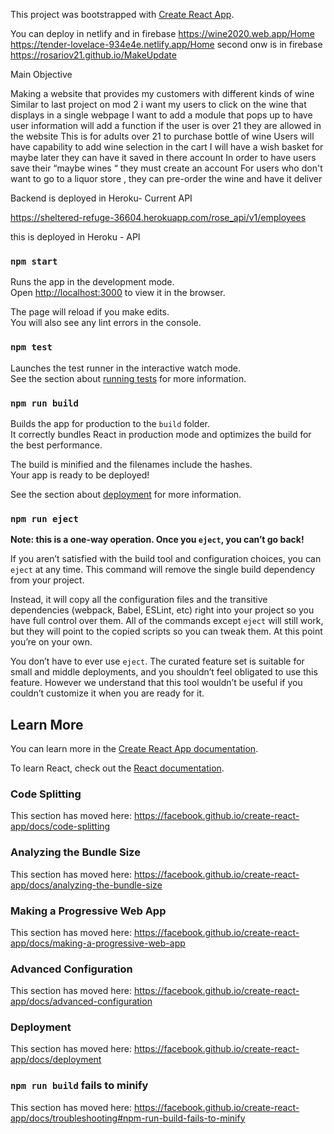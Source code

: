 This project was bootstrapped with [Create React App](https://github.com/facebook/create-react-app).

You can deploy in netlify and in firebase 
https://wine2020.web.app/Home
https://tender-lovelace-934e4e.netlify.app/Home
second onw is in firebase 
https://rosariov21.github.io/MakeUpdate

Main Objective

Making a website that provides my customers with different kinds of wine 
Similar to last project on mod 2 i want my users to click on the wine that displays in a single webpage
I want to add a module that pops up to have user information will add a function if the user is over 21 they are allowed in the website 
This is for adults over 21 to purchase bottle of wine 
Users will have capability to add wine selection in the cart
I will have a wish basket for maybe later they can have it saved in there account 
In order to have users save their “maybe wines “ they must create an account 
For users who don't want to go to a liquor store , they can pre-order the wine and have it deliver  


Backend is deployed in Heroku- 
Current API 

https://sheltered-refuge-36604.herokuapp.com/rose_api/v1/employees

this is deployed in Heroku - API 




### `npm start`

Runs the app in the development mode.<br />
Open [http://localhost:3000](http://localhost:3000) to view it in the browser.

The page will reload if you make edits.<br />
You will also see any lint errors in the console.

### `npm test`

Launches the test runner in the interactive watch mode.<br />
See the section about [running tests](https://facebook.github.io/create-react-app/docs/running-tests) for more information.

### `npm run build`

Builds the app for production to the `build` folder.<br />
It correctly bundles React in production mode and optimizes the build for the best performance.

The build is minified and the filenames include the hashes.<br />
Your app is ready to be deployed!

See the section about [deployment](https://facebook.github.io/create-react-app/docs/deployment) for more information.

### `npm run eject`

**Note: this is a one-way operation. Once you `eject`, you can’t go back!**

If you aren’t satisfied with the build tool and configuration choices, you can `eject` at any time. This command will remove the single build dependency from your project.

Instead, it will copy all the configuration files and the transitive dependencies (webpack, Babel, ESLint, etc) right into your project so you have full control over them. All of the commands except `eject` will still work, but they will point to the copied scripts so you can tweak them. At this point you’re on your own.

You don’t have to ever use `eject`. The curated feature set is suitable for small and middle deployments, and you shouldn’t feel obligated to use this feature. However we understand that this tool wouldn’t be useful if you couldn’t customize it when you are ready for it.

## Learn More

You can learn more in the [Create React App documentation](https://facebook.github.io/create-react-app/docs/getting-started).

To learn React, check out the [React documentation](https://reactjs.org/).

### Code Splitting

This section has moved here: https://facebook.github.io/create-react-app/docs/code-splitting

### Analyzing the Bundle Size

This section has moved here: https://facebook.github.io/create-react-app/docs/analyzing-the-bundle-size

### Making a Progressive Web App

This section has moved here: https://facebook.github.io/create-react-app/docs/making-a-progressive-web-app

### Advanced Configuration

This section has moved here: https://facebook.github.io/create-react-app/docs/advanced-configuration

### Deployment

This section has moved here: https://facebook.github.io/create-react-app/docs/deployment

### `npm run build` fails to minify

This section has moved here: https://facebook.github.io/create-react-app/docs/troubleshooting#npm-run-build-fails-to-minify



